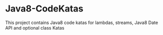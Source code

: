 # Java8-CodeKatas
This project contains Java8 code katas for lambdas, streams, Java8 Date API and optional class Katas
